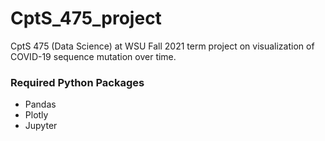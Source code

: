 # CptS_475_project
CptS 475 (Data Science) at WSU Fall 2021 term project on visualization of COVID-19 sequence mutation over time.

### Required Python Packages
* Pandas
* Plotly
* Jupyter
